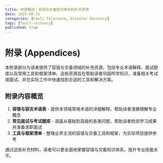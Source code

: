 ```yaml
---
title: 附录概述：容错与灾备知识体系的补充资源
date: 2025-08-31
categories: [Fault Tolerance, Disaster Recovery]
tags: [fault-recovery]
published: true
---
```


# 附录 (Appendices)

本附录部分为读者提供了容错与灾备领域的补充资源，包括专业术语解释、面试题库以及常用工具和框架清单。这些资源旨在帮助读者巩固所学知识，准备相关考试或面试，并在实际工作中快速找到合适的工具和解决方案。

## 附录内容概览

1. **容错与容灾术语表** - 提供本领域常用术语的详细解释，帮助读者准确理解专业概念
2. **常见面试与考试题库** - 涵盖从基础到高级的各类问题，帮助读者检验学习成果并准备求职面试
3. **工具与框架清单** - 整理业界主流的容错与灾备工具和框架，为实际项目提供参考

通过这些补充材料，读者可以更全面地掌握容错与灾备知识体系，提升专业技能水平。